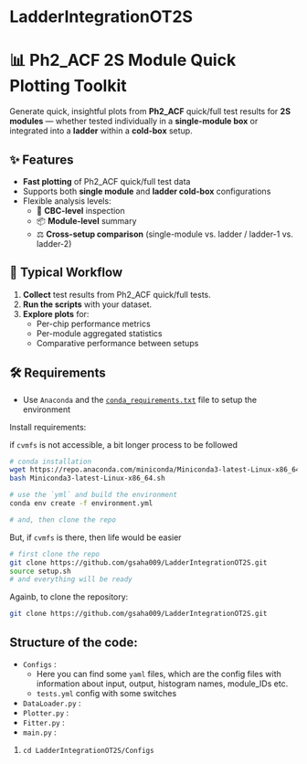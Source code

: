 # LadderIntegrationOT2S

# 📊 Ph2_ACF 2S Module Quick Plotting Toolkit

Generate quick, insightful plots from **Ph2_ACF** quick/full test results for **2S modules** — whether tested individually in a **single-module box** or integrated into a **ladder** within a **cold-box** setup.

## ✨ Features
- **Fast plotting** of Ph2_ACF quick/full test data
- Supports both **single module** and **ladder cold-box** configurations
- Flexible analysis levels:
  - 🔬 **CBC-level** inspection
  - 📦 **Module-level** summary
  - ⚖ **Cross-setup comparison** (single-module vs. ladder / ladder-1 vs. ladder-2)

## 📂 Typical Workflow
1. **Collect** test results from Ph2_ACF quick/full tests.
2. **Run the scripts** with your dataset.
3. **Explore plots** for:
   - Per-chip performance metrics
   - Per-module aggregated statistics
   - Comparative performance between setups

## 🛠 Requirements
- Use `Anaconda` and the [`conda_requirements.txt`]() file to setup the environment


Install requirements:

if `cvmfs` is not accessible, a bit longer process to be followed
```bash
# conda installation
wget https://repo.anaconda.com/miniconda/Miniconda3-latest-Linux-x86_64.sh
bash Miniconda3-latest-Linux-x86_64.sh

# use the `yml` and build the environment
conda env create -f environment.yml

# and, then clone the repo
```
But, if `cvmfs` is there, then life would be easier
```bash
# first clone the repo
git clone https://github.com/gsaha009/LadderIntegrationOT2S.git
source setup.sh
# and everything will be ready
```

Againb, to clone the repository:
```bash
git clone https://github.com/gsaha009/LadderIntegrationOT2S.git
```

## Structure of the code:
- `Configs` :
  -  Here you can find some `yaml` files, which are the config files with information about input, output, histogram names, module_IDs etc.
  - `tests.yml` config with some switches
- `DataLoader.py` :
- `Plotter.py` :
- `Fitter.py` :
- `main.py` :


1. `cd LadderIntegrationOT2S/Configs`  
